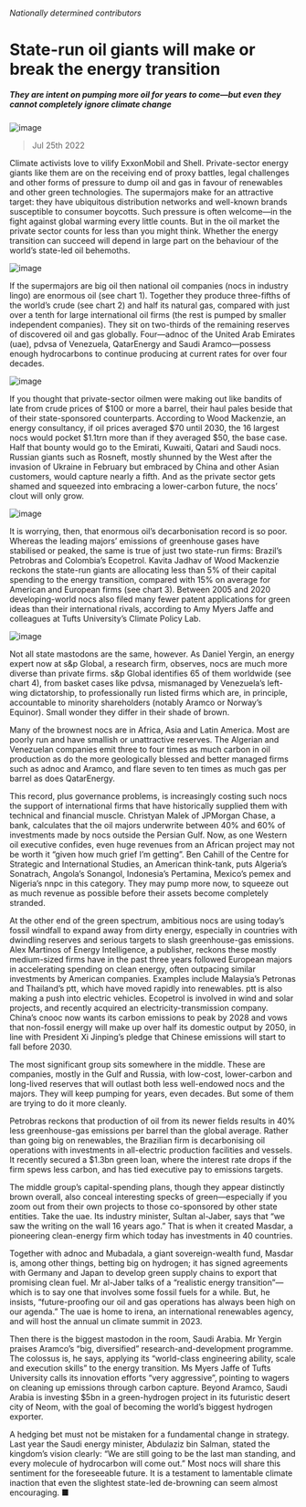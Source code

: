 ###### Nationally determined contributors
# State-run oil giants will make or break the energy transition 
##### They are intent on pumping more oil for years to come—but even they cannot completely ignore climate change 
![image](images/20220730_WBD001.jpg) 
> Jul 25th 2022 
Climate activists love to vilify ExxonMobil and Shell. Private-sector energy giants like them are on the receiving end of proxy battles, legal challenges and other forms of pressure to dump oil and gas in favour of renewables and other green technologies. The supermajors make for an attractive target: they have ubiquitous distribution networks and well-known brands susceptible to consumer boycotts. Such pressure is often welcome—in the fight against global warming every little counts. But in the oil market the private sector counts for less than you might think. Whether the energy transition can succeed will depend in large part on the behaviour of the world’s state-led oil behemoths.
![image](images/20220730_WBC298.png) 

If the supermajors are big oil then national oil companies (nocs in industry lingo) are enormous oil (see chart 1). Together they produce three-fifths of the world’s crude (see chart 2) and half its natural gas, compared with just over a tenth for large international oil firms (the rest is pumped by smaller independent companies). They sit on two-thirds of the remaining reserves of discovered oil and gas globally. Four—adnoc of the United Arab Emirates (uae), pdvsa of Venezuela, QatarEnergy and Saudi Aramco—possess enough hydrocarbons to continue producing at current rates for over four decades. 
![image](images/20220730_WBC306.png) 

If you thought that private-sector oilmen were making out like bandits of late from crude prices of $100 or more a barrel, their haul pales beside that of their state-sponsored counterparts. According to Wood Mackenzie, an energy consultancy, if oil prices averaged $70 until 2030, the 16 largest nocs would pocket $1.1trn more than if they averaged $50, the base case. Half that bounty would go to the Emirati, Kuwaiti, Qatari and Saudi nocs. Russian giants such as Rosneft, mostly shunned by the West after the invasion of Ukraine in February but embraced by China and other Asian customers, would capture nearly a fifth. And as the private sector gets shamed and squeezed into embracing a lower-carbon future, the nocs’ clout will only grow. 
![image](images/20220730_WBC296.png) 

It is worrying, then, that enormous oil’s decarbonisation record is so poor. Whereas the leading majors’ emissions of greenhouse gases have stabilised or peaked, the same is true of just two state-run firms: Brazil’s Petrobras and Colombia’s Ecopetrol. Kavita Jadhav of Wood Mackenzie reckons the state-run giants are allocating less than 5% of their capital spending to the energy transition, compared with 15% on average for American and European firms (see chart 3). Between 2005 and 2020 developing-world nocs also filed many fewer patent applications for green ideas than their international rivals, according to Amy Myers Jaffe and colleagues at Tufts University’s Climate Policy Lab.
![image](images/20220730_WBC319.png) 

Not all state mastodons are the same, however. As Daniel Yergin, an energy expert now at s&amp;p Global, a research firm, observes, nocs are much more diverse than private firms. s&amp;p Global identifies 65 of them worldwide (see chart 4), from basket cases like pdvsa, mismanaged by Venezuela’s left-wing dictatorship, to professionally run listed firms which are, in principle, accountable to minority shareholders (notably Aramco or Norway’s Equinor). Small wonder they differ in their shade of brown.
Many of the brownest nocs are in Africa, Asia and Latin America. Most are poorly run and have smallish or unattractive reserves. The Algerian and Venezuelan companies emit three to four times as much carbon in oil production as do the more geologically blessed and better managed firms such as adnoc and Aramco, and flare seven to ten times as much gas per barrel as does QatarEnergy. 
This record, plus governance problems, is increasingly costing such nocs the support of international firms that have historically supplied them with technical and financial muscle. Christyan Malek of JPMorgan Chase, a bank, calculates that the oil majors underwrite between 40% and 60% of investments made by nocs outside the Persian Gulf. Now, as one Western oil executive confides, even huge revenues from an African project may not be worth it “given how much grief I’m getting”. Ben Cahill of the Centre for Strategic and International Studies, an American think-tank, puts Algeria’s Sonatrach, Angola’s Sonangol, Indonesia’s Pertamina, Mexico’s pemex and Nigeria’s nnpc in this category. They may pump more now, to squeeze out as much revenue as possible before their assets become completely stranded. 
At the other end of the green spectrum, ambitious nocs are using today’s fossil windfall to expand away from dirty energy, especially in countries with dwindling reserves and serious targets to slash greenhouse-gas emissions. Alex Martinos of Energy Intelligence, a publisher, reckons these mostly medium-sized firms have in the past three years followed European majors in accelerating spending on clean energy, often outpacing similar investments by American companies. Examples include Malaysia’s Petronas and Thailand’s ptt, which have moved rapidly into renewables. ptt is also making a push into electric vehicles. Ecopetrol is involved in wind and solar projects, and recently acquired an electricity-transmission company. China’s cnooc now wants its carbon emissions to peak by 2028 and vows that non-fossil energy will make up over half its domestic output by 2050, in line with President Xi Jinping’s pledge that Chinese emissions will start to fall before 2030. 
The most significant group sits somewhere in the middle. These are companies, mostly in the Gulf and Russia, with low-cost, lower-carbon and long-lived reserves that will outlast both less well-endowed nocs and the majors. They will keep pumping for years, even decades. But some of them are trying to do it more cleanly. 
Petrobras reckons that production of oil from its newer fields results in 40% less greenhouse-gas emissions per barrel than the global average. Rather than going big on renewables, the Brazilian firm is decarbonising oil operations with investments in all-electric production facilities and vessels. It recently secured a $1.3bn green loan, where the interest rate drops if the firm spews less carbon, and has tied executive pay to emissions targets.
The middle group’s capital-spending plans, though they appear distinctly brown overall, also conceal interesting specks of green—especially if you zoom out from their own projects to those co-sponsored by other state entities. Take the uae. Its industry minister, Sultan al-Jaber, says that “we saw the writing on the wall 16 years ago.” That is when it created Masdar, a pioneering clean-energy firm which today has investments in 40 countries. 
Together with adnoc and Mubadala, a giant sovereign-wealth fund, Masdar is, among other things, betting big on hydrogen; it has signed agreements with Germany and Japan to develop green supply chains to export that promising clean fuel. Mr al-Jaber talks of a “realistic energy transition”—which is to say one that involves some fossil fuels for a while. But, he insists, “future-proofing our oil and gas operations has always been high on our agenda.” The uae is home to irena, an international renewables agency, and will host the annual un climate summit in 2023.
Then there is the biggest mastodon in the room, Saudi Arabia. Mr Yergin praises Aramco’s “big, diversified” research-and-development programme. The colossus is, he says, applying its “world-class engineering ability, scale and execution skills” to the energy transition. Ms Myers Jaffe of Tufts University calls its innovation efforts “very aggressive”, pointing to wagers on cleaning up emissions through carbon capture. Beyond Aramco, Saudi Arabia is investing $5bn in a green-hydrogen project in its futuristic desert city of Neom, with the goal of becoming the world’s biggest hydrogen exporter. 
A hedging bet must not be mistaken for a fundamental change in strategy. Last year the Saudi energy minister, Abdulaziz bin Salman, stated the kingdom’s vision clearly: “We are still going to be the last man standing, and every molecule of hydrocarbon will come out.” Most nocs will share this sentiment for the foreseeable future. It is a testament to lamentable climate inaction that even the slightest state-led de-browning can seem almost encouraging. ■

